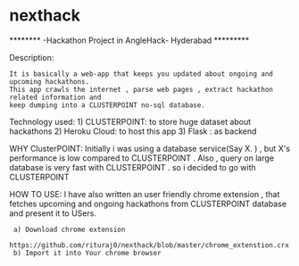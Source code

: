 # nexthack
******** -Hackathon Project in  AngleHack- Hyderabad *********

Description:

	It is basically a web-app that keeps you updated about ongoing and upcoming hackathons. 
	This app crawls the internet , parse web pages , extract hackathon related information and 
	keep dumping into a CLUSTERPOINT no-sql database.

Technology used: 
	1) CLUSTERPOINT: to store huge dataset about hackathons 
	2) Heroku Cloud: to host this app 
	3) Flask : as backend 

WHY ClusterPOINT: 
	Initially i was using a database service(Say X. ) ,
	but X's performance is low compared to CLUSTERPOINT .
	Also , query on large database is very fast with CLUSTERPOINT . 
	so i decided to go with CLUSTERPOINT 

HOW TO USE:
	 I have also written an user friendly chrome extension ,
	 that fetches upcoming and ongoing hackathons from CLUSTERPOINT database and present it to USers.

	 a) Download chrome extension
	      https://github.com/rituraj0/nexthack/blob/master/chrome_extenstion.crx
	 b) Import it into Your chrome browser

